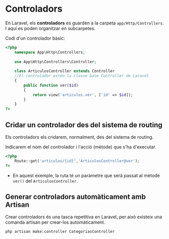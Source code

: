 # Controladors

En Laravel, els **controladors** es guarden a la carpeta `app/Http/Controllers`. I aquí es poden organitzar en subcarpetes.

Codi d'un controlador bàsic:

```php
<?php
    namespace App\Http\Controllers;
    
    use App\Http\Controllers\Controller;
    
    class ArticulosController extends Controller
    //El controlador extén la classe base Controller de Laravel
    {
        public function ver($id)
        {
            return view('articulos.ver', ['id' => $id]);
        }
    }
?>
```

## Cridar un controlador des del sistema de routing

Els controladors els cridarem, normalment, des del sistema de routing.

Indicarem el nom del controlador i l'acció (mètode) que s'ha d'executar.

```php
<?php
    Route::get('articulos/{id}','ArticulosController@ver');
?>
```

* En aquest exemple, la ruta té un paràmetre que serà passat al mètode `ver()` del `ArticulosController`.

## Generar controladors automàticament amb Artisan

Crear controladors és una tasca repetitiva en Laravel, per això existeix una comanda
artisan per crear-los automàticament.

`php artisan make:controller CategoriasController`